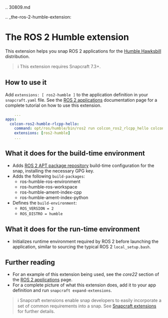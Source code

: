 .. 30809.md

.. _the-ros-2-humble-extension:

# The ROS 2 Humble extension

This extension helps you snap ROS 2 applications for the [Humble Hawksbill](https://docs.ros.org/en/foxy/Releases/Release-Humble-Hawksbill.html) distribution.

> ℹ This extension requires Snapcraft 7.3+.

## How to use it

Add `extensions: [ ros2-humble ]` to the application definition in your `snapcraft.yaml` file. See the [ROS 2 applications](https://snapcraft.io/docs/ros2-applications#heading--core22) documentation page for a complete tutorial on how to use this extension.

```yaml
    ...
apps:
  colcon-ros2-humble-rlcpp-hello:
    command: opt/ros/humble/bin/ros2 run colcon_ros2_rlcpp_hello colcon_ros2_rlcpp_hello
    extensions: [ros2-humble]
    ...
```

## What it does for the build-time environment

* Adds [ROS 2 APT package repository](http://repo.ros2.org/ubuntu/main) build-time configuration for the snap, installing the necessary GPG key.
* Adds the following `build-packages`:
  * ros-humble-ros-environment
  * ros-humble-ros-workspace
  * ros-humble-ament-index-cpp
  * ros-humble-ament-index-python
* Defines the `build-environment`:
  * `ROS_VERSION = 2`
  * `ROS_DISTRO = humble`

## What it does for the run-time environment

* Initializes runtime environment required by ROS 2 before launching the application, similar to sourcing the typical ROS 2 `local_setup.bash`.

## Further reading

* For an example of this extension being used, see the _core22_ section of the [ROS 2 applications](https://snapcraft.io/docs/ros2-applications#heading--core22) page.
* For a complete picture of what this extension does, add it to your app definition and run `snapcraft expand-extensions`.

> ℹ  Snapcraft extensions enable snap developers to easily incorporate a set of common requirements into a snap. See [Snapcraft extensions](/t/snapcraft-extensions/13486) for further details.